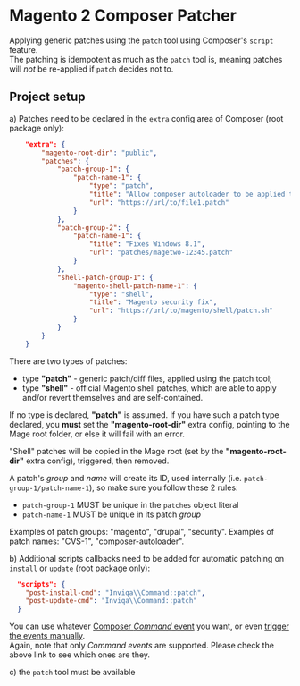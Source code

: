 # Magento 2 Composer Patcher
Applying generic patches using the `patch` tool using Composer's `script` feature.  
The patching is idempotent as much as the `patch` tool is, meaning patches will _not_ be re-applied if `patch` decides not to.

## Project setup

a) Patches need to be declared in the `extra` config area of Composer (root package only):
```json
    "extra": {
        "magento-root-dir": "public",
        "patches": {
            "patch-group-1": {
                "patch-name-1": {
                    "type": "patch",
                    "title": "Allow composer autoloader to be applied to Mage.php",
                    "url": "https://url/to/file1.patch"
                }
            },
            "patch-group-2": {
                "patch-name-1": {
                    "title": "Fixes Windows 8.1",
                    "url": "patches/magetwo-12345.patch"
                }
            },
            "shell-patch-group-1": {
                "magento-shell-patch-name-1": {
                    "type": "shell",
                    "title": "Magento security fix",
                    "url": "https://url/to/magento/shell/patch.sh"
                }
            }
        }
    }
```

There are two types of patches:
- type **"patch"** - generic patch/diff files, applied using the patch tool;
- type **"shell"** - official Magento shell patches, which are able to apply and/or revert themselves and are self-contained.  

If no type is declared, **"patch"** is assumed. If you have such a patch type declared, you **must** set the **"magento-root-dir"**
extra config, pointing to the Mage root folder, or else it will fail with an error.

"Shell" patches will be copied in the Mage root (set by the **"magento-root-dir"** extra config), triggered, then removed.

A patch's _group_ and _name_ will create its ID, used internally (i.e. `patch-group-1/patch-name-1`), so make sure you follow these 2 rules:
- `patch-group-1` MUST be unique in the `patches` object literal
- `patch-name-1` MUST be unique in its patch _group_

Examples of patch groups: "magento", "drupal", "security".
Examples of patch names: "CVS-1", "composer-autoloader".

b) Additional scripts callbacks need to be added for automatic patching on `install` or `update` (root package only):
```json
  "scripts": {
    "post-install-cmd": "Inviqa\\Command::patch",
    "post-update-cmd": "Inviqa\\Command::patch"
  }
```
You can use whatever [Composer *Command* event](https://getcomposer.org/doc/articles/scripts.md#event-names) you want, 
or even [trigger the events manually](https://getcomposer.org/doc/articles/scripts.md#running-scripts-manually).  
Again, note that only *Command events* are supported. Please check the above link to see which ones are they.

c) the `patch` tool must be available
